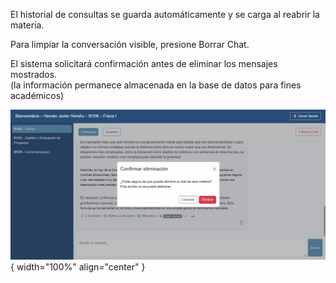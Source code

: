 El historial de consultas se guarda automáticamente y se carga al reabrir la materia.  

Para limpiar la conversación visible, presione Borrar Chat.  

El sistema solicitará confirmación antes de eliminar los mensajes mostrados.  
(la información permanece almacenada en la base de datos para fines académicos)  


![Alumno-3](img/Alumno-3.jpg){ width="100%" align="center" }

